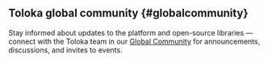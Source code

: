 
## Toloka global community {#globalcommunity}

Stay informed about updates to the platform and open-source libraries — connect with the Toloka team in our [Global Community](https://join.slack.com/t/tolokacommunity/shared_invite/zt-sxr745fr-dvfZffzvQTwNXOE0gEqysg) for announcements, discussions, and invites to events.


